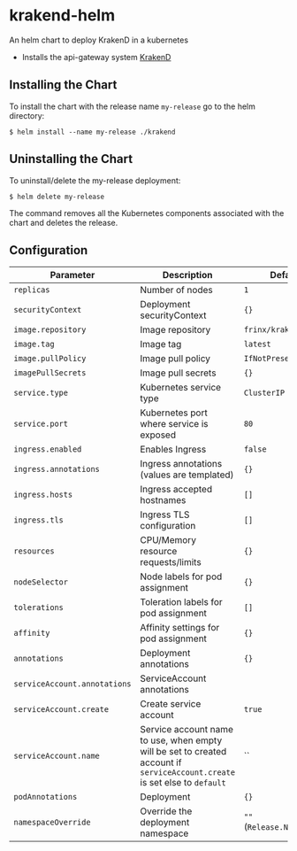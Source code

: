 # krakend-helm
An helm chart to deploy KrakenD in a kubernetes
* Installs the api-gateway system [KrakenD](http://krakend.io/)

## Installing the Chart

To install the chart with the release name `my-release` go to the helm directory:

```console
$ helm install --name my-release ./krakend
```

## Uninstalling the Chart

To uninstall/delete the my-release deployment:

```console
$ helm delete my-release
```

The command removes all the Kubernetes components associated with the chart and deletes the release.


## Configuration

| Parameter                                 | Description                                   | Default                                                 |
|-------------------------------------------|-----------------------------------------------|---------------------------------------------------------|
| `replicas`                                | Number of nodes                               | `1`                                                     |                                                 |                                                |
| `securityContext`                         | Deployment securityContext                    | `{}`  |
| `image.repository`                        | Image repository                              | `frinx/krakend`                                       |
| `image.tag`                               | Image tag                | `latest`                                                 |
| `image.pullPolicy`                        | Image pull policy                             | `IfNotPresent`                                          |
| `imagePullSecrets`                       | Image pull secrets                            | `{}`                                                    |
| `service.type`                            | Kubernetes service type                       | `ClusterIP`                                             |
| `service.port`                            | Kubernetes port where service is exposed      | `80`                                                    |
| `ingress.enabled`                         | Enables Ingress                               | `false`                                                 |
| `ingress.annotations`                     | Ingress annotations (values are templated)    | `{}`                                                    |
| `ingress.hosts`                           | Ingress accepted hostnames                    | `[]`                                                    |
| `ingress.tls`                             | Ingress TLS configuration                     | `[]`                                                    |
| `resources`                               | CPU/Memory resource requests/limits           | `{}`                                                    |
| `nodeSelector`                            | Node labels for pod assignment                | `{}`                                                    |
| `tolerations`                             | Toleration labels for pod assignment          | `[]`                                                    |
| `affinity`                                | Affinity settings for pod assignment          | `{}`                                                    |
| `annotations`                             | Deployment annotations                        | `{}`                                                    |
| `serviceAccount.annotations`              | ServiceAccount annotations                    |                                                         |
| `serviceAccount.create`                   | Create service account                        | `true`                                                  |
| `serviceAccount.name`                     | Service account name to use, when empty will be set to created account if `serviceAccount.create` is set else to `default` | `` |
| `podAnnotations`                          | Deployment                               | `{}`                                                    |
| `namespaceOverride`                       | Override the deployment namespace             | `""` (`Release.Namespace`)                              |
